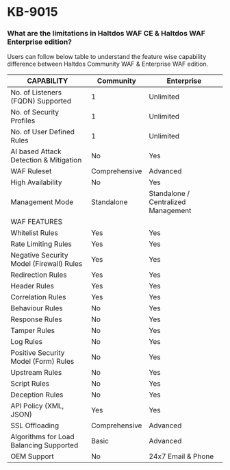 # KB-9015

### **What are the limitations in Haltdos WAF CE & Haltdos WAF Enterprise edition?**


Users can follow below table to understand the feature wise capability difference between Haltdos Community WAF & Enterprise WAF edition.

| CAPABILITY                             | Community     | Enterprise                          |
|----------------------------------------|---------------|-------------------------------------|
| No. of Listeners (FQDN) Supported      | 1             | Unlimited                           |
| No. of Security Profiles               | 1             | Unlimited                           |
| No. of User Defined Rules              | 1             | Unlimited                           |
| AI based Attack Detection & Mitigation | No            | Yes                                 |
| WAF Ruleset                            | Comprehensive | Advanced                            |
| High Availability                      | No            | Yes                                 |
| Management Mode                        | Standalone    | Standalone / Centralized Management |
| WAF FEATURES                                                                                 |
| Whitelist Rules                           | Yes           | Yes                |
| Rate Limiting Rules                       | Yes           | Yes                |
| Negative Security Model (Firewall) Rules  | Yes           | Yes                |
| Redirection Rules                         | Yes           | Yes                |
| Header Rules                              | Yes           | Yes                |
| Correlation Rules                         | Yes           | Yes                |
| Behaviour Rules                           | No            | Yes                |
| Response Rules                            | No            |Yes                 |
| Tamper Rules                              | No            |  Yes               |
| Log Rules                                 | No            |  Yes               |
| Positive Security Model (Form) Rules      | No            |  Yes               |
| Upstream Rules                            | No            |  Yes               |
| Script Rules                              | No            | Yes                |
| Deception Rules                           | No            | Yes                |
| API Policy (XML, JSON)                    | Yes           | Yes                |
| SSL Offloading                            | Comprehensive | Advanced           |
| Algorithms for Load Balancing Supported   | Basic         | Advanced           |
| OEM Support                               | No            | 24x7 Email & Phone |









